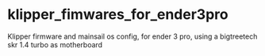 # klipper_fimwares_for_ender3pro
Klipper firmware and mainsail os config, for ender 3 pro, using a bigtreetech skr 1.4 turbo as motherboard
